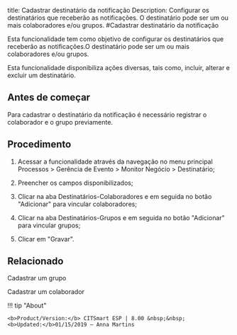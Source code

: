 title: Cadastrar destinatário da notificação
Description: Configurar os destinatários que receberão as notificações. O destinatário pode ser um ou mais colaboradores e/ou grupos.
#Cadastrar destinatário da notificação

Esta funcionalidade tem como objetivo de configurar os destinatários que
receberão as notificações.O destinatário pode ser um ou mais colaboradores
e/ou grupos.

Esta funcionalidade disponibiliza ações diversas, tais como, incluir, alterar e
excluir um destinatário.

Antes de começar
--------------------

Para cadastrar o destinatário da notificação é necessário registrar o
colaborador e o grupo previamente.

Procedimento
----------------

1.  Acessar a funcionalidade através da navegação no menu principal Processos \>
    Gerência de Evento \> Monitor Negócio \> Destinatário;

2.  Preencher os campos disponibilizados;

3.  Clicar na aba Destinatários-Colaboradores e em seguida no botão "Adicionar"
    para vincular colaboradores;

4.  Clicar na aba Destinatários-Grupos e em seguida no botão "Adicionar" para
    vincular grupos;

5.  Clicar em "Gravar".


Relacionado
-----------

Cadastrar um grupo

Cadastrar um colaborador


!!! tip "About"

    <b>Product/Version:</b> CITSmart ESP | 8.00 &nbsp;&nbsp;
    <b>Updated:</b>01/15/2019 – Anna Martins
